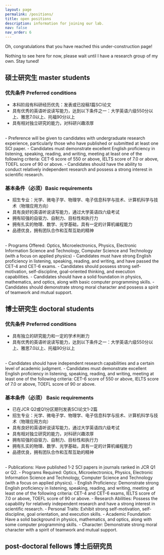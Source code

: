 ```yaml
---
layout: page
permalink: /positions/
title: open positions
description: information for joining our lab.
nav: false
nav_order: 6
---
```

Oh, congratulations that you have reached this under-construction page!

Nothing to see here for now, please wait until I have a research group of my own. Stay tuned!

## 硕士研究生 master students

### 优先条件 Preferred conditions

- 本科阶段有科研经历优先：发表或已投稿1篇SCI论文
- 具有优秀的英语听说读写能力，达到以下条件之一：大学英语六级550分以上、雅思7.0以上、托福90分以上
- 具有相对独立研究的能力，对科研兴趣浓厚
<br>
- Preference will be given to candidates with undergraduate research experience, particularly those who have published or submitted at least one SCI paper.
- Candidates must demonstrate excellent English proficiency in listening, speaking, reading, and writing, meeting at least one of the following criteria: CET-6 score of 550 or above, IELTS score of 7.0 or above, TOEFL score of 90 or above.
- Candidates should have the ability to conduct relatively independent research and possess a strong interest in scientific research.

### 基本条件（必须）Basic requirements

- 招生专业：光学、微电子学、物理学、电子信息科学与技术、计算机科学与技术（物理应用方向）
- 具有良好的英语听说读写能力，通过大学英语四六级考试
- 拥有较强的自驱力、自制力、目标性和执行力
- 拥有扎实的物理、数学、光学基础，具有一定的计算机编程能力
- 品德优良，拥有团队合作和互帮互助的精神
<br>
- Programs Offered: Optics, Microelectronics, Physics, Electronic Information Science and Technology, Computer Science and Technology (with a focus on applied physics)
- Candidates must have strong English proficiency in listening, speaking, reading, and writing, and have passed the CET-4 and CET-6 exams.
- Candidates should possess strong self-motivation, self-discipline, goal-oriented thinking, and execution capabilities.
- Candidates should have a solid foundation in physics, mathematics, and optics, along with basic computer programming skills.
- Candidates should demonstrate strong moral character and possess a spirit of teamwork and mutual support.

## 博士研究生 doctoral students 

### 优先条件 Preferred conditions

- 具有独立的研究能力和一定的学术判断力
- 具有优秀的英语听说读写能力，达到以下条件之一：大学英语六级550分以上、雅思7.0以上、托福90分以上
<br>
- Candidates should have independent research capabilities and a certain level of academic judgment.
- Candidates must demonstrate excellent English proficiency in listening, speaking, reading, and writing, meeting at least one of the following criteria: CET-6 score of 550 or above, IELTS score of 7.0 or above, TOEFL score of 90 or above.

### 基本条件（必须） Basic requirements

- 已在JCR Q2或Q1分区期刊发表SCI论文1-2篇
- 招生专业：光学、微电子学、物理学、电子信息科学与技术、计算机科学与技术（物理应用方向）
- 具有良好的英语听说读写能力，通过大学英语四六级考试
- 具有相对独立研究的能力，对科研兴趣浓厚
- 拥有较强的自驱力、自制力、目标性和执行力
- 拥有扎实的物理、数学、光学基础，具有一定的计算机编程能力
- 品德优良，拥有团队合作和互帮互助的精神
<br>
- Publications: Have published 1-2 SCI papers in journals ranked in JCR Q1 or Q2.
- Programs Required: Optics, Microelectronics, Physics, Electronic Information Science and Technology, Computer Science and Technology (with a focus on applied physics).
- English Proficiency: Demonstrate strong English proficiency in listening, speaking, reading, and writing, meeting at least one of the following criteria: CET-4 and CET-6 exams, IELTS score of 7.0 or above, TOEFL score of 90 or above.
- Research Abilities: Possess the capability for relatively independent research and have a strong interest in scientific research.
- Personal Traits: Exhibit strong self-motivation, self-discipline, goal orientation, and execution skills.
- Academic Foundation: Have a solid background in physics, mathematics, and optics, along with some computer programming skills.
- Character: Demonstrate strong moral character with a spirit of teamwork and mutual support.

## post-doctoral fellows 博士后研究员

